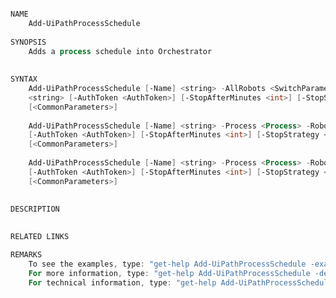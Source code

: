 ﻿```PowerShell

NAME
    Add-UiPathProcessSchedule
    
SYNOPSIS
    Adds a process schedule into Orchestrator
    
    
SYNTAX
    Add-UiPathProcessSchedule [-Name] <string> -AllRobots <SwitchParameter> -Process <Process> -StartProcessCron 
    <string> [-AuthToken <AuthToken>] [-StopAfterMinutes <int>] [-StopStrategy <string>] [-TimeZoneId <string>] 
    [<CommonParameters>]
    
    Add-UiPathProcessSchedule [-Name] <string> -Process <Process> -RobotCount <int> -StartProcessCron <string> 
    [-AuthToken <AuthToken>] [-StopAfterMinutes <int>] [-StopStrategy <string>] [-TimeZoneId <string>] 
    [<CommonParameters>]
    
    Add-UiPathProcessSchedule [-Name] <string> -Process <Process> -Robots <List`1> -StartProcessCron <string> 
    [-AuthToken <AuthToken>] [-StopAfterMinutes <int>] [-StopStrategy <string>] [-TimeZoneId <string>] 
    [<CommonParameters>]
    
    
DESCRIPTION
    

RELATED LINKS

REMARKS
    To see the examples, type: "get-help Add-UiPathProcessSchedule -examples".
    For more information, type: "get-help Add-UiPathProcessSchedule -detailed".
    For technical information, type: "get-help Add-UiPathProcessSchedule -full".



```
